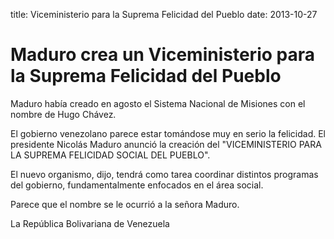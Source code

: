 title: Viceministerio para la Suprema Felicidad del Pueblo
date: 2013-10-27

Maduro crea un Viceministerio para la Suprema Felicidad del Pueblo
===================

Maduro había creado en agosto el Sistema Nacional de Misiones con el nombre de Hugo Chávez.

El gobierno venezolano parece estar tomándose muy en serio la
felicidad. El presidente Nicolás Maduro anunció la creación del
"VICEMINISTERIO PARA LA SUPREMA FELICIDAD SOCIAL DEL PUEBLO".

El nuevo organismo, dijo, tendrá como tarea coordinar distintos programas del gobierno, fundamentalmente enfocados en el área social.

Parece que el nombre se le ocurrió a la señora Maduro.

La República Bolivariana de Venezuela
